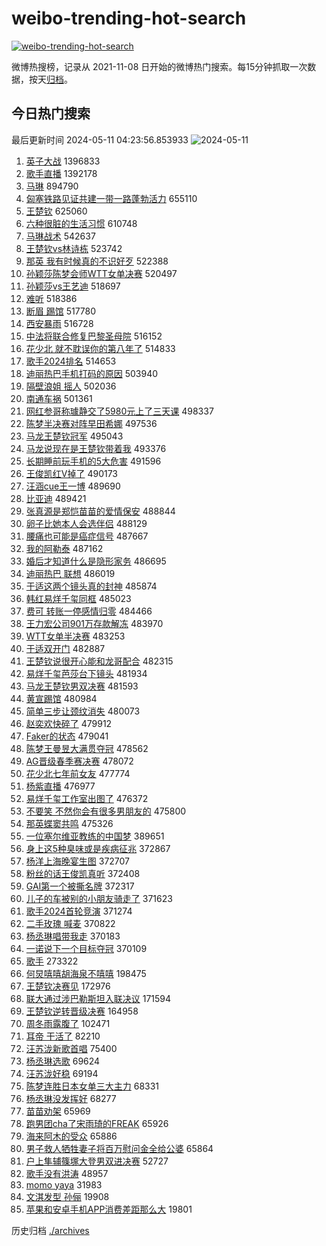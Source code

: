 # weibo-trending-hot-search

[![weibo-trending-hot-search](https://github.com/ameizi/weibo-trending-hot-search/actions/workflows/ci.yml/badge.svg)](https://github.com/ameizi/weibo-trending-hot-search/actions/workflows/ci.yml)

微博热搜榜，记录从 2021-11-08 日开始的微博热门搜索。每15分钟抓取一次数据，按天[归档](./archives)。

## 今日热门搜索

<!-- BEGIN --> 
最后更新时间 2024-05-11 04:23:56.853933 
![2024-05-11](https://imgs-storage.s3.us-east-005.backblazeb2.com/20240511/2024-05-11.png?versionId=4_z8fbbed132d73df8689c40f13_f108725d34c0453a2_d20240510_m202356_c005_v0501001_t0011_u01715372636668) 
1. [英子大战](https://s.weibo.com/weibo?q=%E8%8B%B1%E5%AD%90%E5%A4%A7%E6%88%98&t=31&band_rank=4&Refer=top) 1396833
1. [歌手直播](https://s.weibo.com/weibo?q=%E6%AD%8C%E6%89%8B%E7%9B%B4%E6%92%AD&t=31&band_rank=1&Refer=top) 1392178
1. [马琳](https://s.weibo.com/weibo?q=%E9%A9%AC%E7%90%B3&t=31&band_rank=2&Refer=top) 894790
1. [匈塞铁路见证共建一带一路蓬勃活力](https://s.weibo.com/weibo?q=%23%E5%8C%88%E5%A1%9E%E9%93%81%E8%B7%AF%E8%A7%81%E8%AF%81%E5%85%B1%E5%BB%BA%E4%B8%80%E5%B8%A6%E4%B8%80%E8%B7%AF%E8%93%AC%E5%8B%83%E6%B4%BB%E5%8A%9B%23&t=31&band_rank=3&Refer=top) 655110
1. [王楚钦](https://s.weibo.com/weibo?q=%E7%8E%8B%E6%A5%9A%E9%92%A6&t=31&band_rank=2&Refer=top) 625060
1. [六种很脏的生活习惯](https://s.weibo.com/weibo?q=%E5%85%AD%E7%A7%8D%E5%BE%88%E8%84%8F%E7%9A%84%E7%94%9F%E6%B4%BB%E4%B9%A0%E6%83%AF&t=31&band_rank=5&Refer=top) 610748
1. [马琳战术](https://s.weibo.com/weibo?q=%E9%A9%AC%E7%90%B3%E6%88%98%E6%9C%AF&t=31&band_rank=2&Refer=top) 542637
1. [王楚钦vs林诗栋](https://s.weibo.com/weibo?q=%23%E7%8E%8B%E6%A5%9A%E9%92%A6vs%E6%9E%97%E8%AF%97%E6%A0%8B%23&t=31&band_rank=2&Refer=top) 523742
1. [那英 我有时候真的不识好歹](https://s.weibo.com/weibo?q=%E9%82%A3%E8%8B%B1%20%E6%88%91%E6%9C%89%E6%97%B6%E5%80%99%E7%9C%9F%E7%9A%84%E4%B8%8D%E8%AF%86%E5%A5%BD%E6%AD%B9&t=31&band_rank=13&Refer=top) 522388
1. [孙颖莎陈梦会师WTT女单决赛](https://s.weibo.com/weibo?q=%23%E5%AD%99%E9%A2%96%E8%8E%8E%E9%99%88%E6%A2%A6%E4%BC%9A%E5%B8%88WTT%E5%A5%B3%E5%8D%95%E5%86%B3%E8%B5%9B%23&t=31&band_rank=49&Refer=top) 520497
1. [孙颖莎vs王艺迪](https://s.weibo.com/weibo?q=%E5%AD%99%E9%A2%96%E8%8E%8Evs%E7%8E%8B%E8%89%BA%E8%BF%AA&t=31&band_rank=6&Refer=top) 518697
1. [难听](https://s.weibo.com/weibo?q=%E9%9A%BE%E5%90%AC&t=31&band_rank=8&Refer=top) 518386
1. [断眉 踢馆](https://s.weibo.com/weibo?q=%E6%96%AD%E7%9C%89%20%E8%B8%A2%E9%A6%86&t=31&band_rank=7&Refer=top) 517780
1. [西安暴雨](https://s.weibo.com/weibo?q=%23%E8%A5%BF%E5%AE%89%E6%9A%B4%E9%9B%A8%23&t=31&band_rank=9&Refer=top) 516728
1. [中法将联合修复巴黎圣母院](https://s.weibo.com/weibo?q=%23%E4%B8%AD%E6%B3%95%E5%B0%86%E8%81%94%E5%90%88%E4%BF%AE%E5%A4%8D%E5%B7%B4%E9%BB%8E%E5%9C%A3%E6%AF%8D%E9%99%A2%23&t=31&band_rank=10&Refer=top) 516152
1. [花少北 就不耽误你的第八年了](https://s.weibo.com/weibo?q=%E8%8A%B1%E5%B0%91%E5%8C%97%20%E5%B0%B1%E4%B8%8D%E8%80%BD%E8%AF%AF%E4%BD%A0%E7%9A%84%E7%AC%AC%E5%85%AB%E5%B9%B4%E4%BA%86&t=31&band_rank=12&Refer=top) 514833
1. [歌手2024排名](https://s.weibo.com/weibo?q=%E6%AD%8C%E6%89%8B2024%E6%8E%92%E5%90%8D&t=31&band_rank=11&Refer=top) 514653
1. [迪丽热巴手机打码的原因](https://s.weibo.com/weibo?q=%23%E8%BF%AA%E4%B8%BD%E7%83%AD%E5%B7%B4%E6%89%8B%E6%9C%BA%E6%89%93%E7%A0%81%E7%9A%84%E5%8E%9F%E5%9B%A0%23&t=31&band_rank=14&Refer=top) 503940
1. [隔壁浪姐 摇人](https://s.weibo.com/weibo?q=%E9%9A%94%E5%A3%81%E6%B5%AA%E5%A7%90%20%E6%91%87%E4%BA%BA&t=31&band_rank=15&Refer=top) 502036
1. [南通车祸](https://s.weibo.com/weibo?q=%23%E5%8D%97%E9%80%9A%E8%BD%A6%E7%A5%B8%23&t=31&band_rank=16&Refer=top) 501361
1. [网红参哥称璩静交了5980元上了三天课](https://s.weibo.com/weibo?q=%23%E7%BD%91%E7%BA%A2%E5%8F%82%E5%93%A5%E7%A7%B0%E7%92%A9%E9%9D%99%E4%BA%A4%E4%BA%865980%E5%85%83%E4%B8%8A%E4%BA%86%E4%B8%89%E5%A4%A9%E8%AF%BE%23&t=31&band_rank=17&Refer=top) 498337
1. [陈梦半决赛对阵早田希娜](https://s.weibo.com/weibo?q=%23%E9%99%88%E6%A2%A6%E5%8D%8A%E5%86%B3%E8%B5%9B%E5%AF%B9%E9%98%B5%E6%97%A9%E7%94%B0%E5%B8%8C%E5%A8%9C%23&t=31&band_rank=18&Refer=top) 497536
1. [马龙王楚钦冠军](https://s.weibo.com/weibo?q=%23%E9%A9%AC%E9%BE%99%E7%8E%8B%E6%A5%9A%E9%92%A6%E5%86%A0%E5%86%9B%23&t=31&band_rank=19&Refer=top) 495043
1. [马龙说现在是王楚钦带着我](https://s.weibo.com/weibo?q=%23%E9%A9%AC%E9%BE%99%E8%AF%B4%E7%8E%B0%E5%9C%A8%E6%98%AF%E7%8E%8B%E6%A5%9A%E9%92%A6%E5%B8%A6%E7%9D%80%E6%88%91%23&t=31&band_rank=20&Refer=top) 493376
1. [长期睡前玩手机的5大危害](https://s.weibo.com/weibo?q=%23%E9%95%BF%E6%9C%9F%E7%9D%A1%E5%89%8D%E7%8E%A9%E6%89%8B%E6%9C%BA%E7%9A%845%E5%A4%A7%E5%8D%B1%E5%AE%B3%23&t=31&band_rank=21&Refer=top) 491596
1. [王俊凯红V掉了](https://s.weibo.com/weibo?q=%23%E7%8E%8B%E4%BF%8A%E5%87%AF%E7%BA%A2V%E6%8E%89%E4%BA%86%23&t=31&band_rank=22&Refer=top) 490173
1. [汪涵cue王一博](https://s.weibo.com/weibo?q=%23%E6%B1%AA%E6%B6%B5cue%E7%8E%8B%E4%B8%80%E5%8D%9A%23&t=31&band_rank=23&Refer=top) 489690
1. [比亚迪](https://s.weibo.com/weibo?q=%E6%AF%94%E4%BA%9A%E8%BF%AA&t=31&band_rank=24&Refer=top) 489421
1. [张真源是郑恺苗苗的爱情保安](https://s.weibo.com/weibo?q=%23%E5%BC%A0%E7%9C%9F%E6%BA%90%E6%98%AF%E9%83%91%E6%81%BA%E8%8B%97%E8%8B%97%E7%9A%84%E7%88%B1%E6%83%85%E4%BF%9D%E5%AE%89%23&t=31&band_rank=25&Refer=top) 488844
1. [卵子比她本人会选伴侣](https://s.weibo.com/weibo?q=%23%E5%8D%B5%E5%AD%90%E6%AF%94%E5%A5%B9%E6%9C%AC%E4%BA%BA%E4%BC%9A%E9%80%89%E4%BC%B4%E4%BE%A3%23&t=31&band_rank=26&Refer=top) 488129
1. [腰痛也可能是癌症信号](https://s.weibo.com/weibo?q=%23%E8%85%B0%E7%97%9B%E4%B9%9F%E5%8F%AF%E8%83%BD%E6%98%AF%E7%99%8C%E7%97%87%E4%BF%A1%E5%8F%B7%23&t=31&band_rank=27&Refer=top) 487667
1. [我的阿勒泰](https://s.weibo.com/weibo?q=%E6%88%91%E7%9A%84%E9%98%BF%E5%8B%92%E6%B3%B0&t=31&band_rank=28&Refer=top) 487162
1. [婚后才知道什么是隐形家务](https://s.weibo.com/weibo?q=%23%E5%A9%9A%E5%90%8E%E6%89%8D%E7%9F%A5%E9%81%93%E4%BB%80%E4%B9%88%E6%98%AF%E9%9A%90%E5%BD%A2%E5%AE%B6%E5%8A%A1%23&t=31&band_rank=29&Refer=top) 486695
1. [迪丽热巴 联想](https://s.weibo.com/weibo?q=%E8%BF%AA%E4%B8%BD%E7%83%AD%E5%B7%B4%20%E8%81%94%E6%83%B3&t=31&band_rank=30&Refer=top) 486019
1. [于适这两个镜头真的封神](https://s.weibo.com/weibo?q=%E4%BA%8E%E9%80%82%E8%BF%99%E4%B8%A4%E4%B8%AA%E9%95%9C%E5%A4%B4%E7%9C%9F%E7%9A%84%E5%B0%81%E7%A5%9E&t=31&band_rank=31&Refer=top) 485874
1. [韩红易烊千玺同框](https://s.weibo.com/weibo?q=%23%E9%9F%A9%E7%BA%A2%E6%98%93%E7%83%8A%E5%8D%83%E7%8E%BA%E5%90%8C%E6%A1%86%23&t=31&band_rank=32&Refer=top) 485023
1. [费可 转账一停感情归零](https://s.weibo.com/weibo?q=%E8%B4%B9%E5%8F%AF%20%E8%BD%AC%E8%B4%A6%E4%B8%80%E5%81%9C%E6%84%9F%E6%83%85%E5%BD%92%E9%9B%B6&t=31&band_rank=33&Refer=top) 484466
1. [王力宏公司901万存款解冻](https://s.weibo.com/weibo?q=%23%E7%8E%8B%E5%8A%9B%E5%AE%8F%E5%85%AC%E5%8F%B8901%E4%B8%87%E5%AD%98%E6%AC%BE%E8%A7%A3%E5%86%BB%23&t=31&band_rank=34&Refer=top) 483970
1. [WTT女单半决赛](https://s.weibo.com/weibo?q=WTT%E5%A5%B3%E5%8D%95%E5%8D%8A%E5%86%B3%E8%B5%9B&t=31&band_rank=35&Refer=top) 483253
1. [于适双开门](https://s.weibo.com/weibo?q=%23%E4%BA%8E%E9%80%82%E5%8F%8C%E5%BC%80%E9%97%A8%23&t=31&band_rank=36&Refer=top) 482887
1. [王楚钦说很开心能和龙哥配合](https://s.weibo.com/weibo?q=%23%E7%8E%8B%E6%A5%9A%E9%92%A6%E8%AF%B4%E5%BE%88%E5%BC%80%E5%BF%83%E8%83%BD%E5%92%8C%E9%BE%99%E5%93%A5%E9%85%8D%E5%90%88%23&t=31&band_rank=37&Refer=top) 482315
1. [易烊千玺芭莎台下镜头](https://s.weibo.com/weibo?q=%23%E6%98%93%E7%83%8A%E5%8D%83%E7%8E%BA%E8%8A%AD%E8%8E%8E%E5%8F%B0%E4%B8%8B%E9%95%9C%E5%A4%B4%23&t=31&band_rank=38&Refer=top) 481934
1. [马龙王楚钦男双决赛](https://s.weibo.com/weibo?q=%23%E9%A9%AC%E9%BE%99%E7%8E%8B%E6%A5%9A%E9%92%A6%E7%94%B7%E5%8F%8C%E5%86%B3%E8%B5%9B%23&t=31&band_rank=39&Refer=top) 481593
1. [黄宣踢馆](https://s.weibo.com/weibo?q=%E9%BB%84%E5%AE%A3%E8%B8%A2%E9%A6%86&t=31&band_rank=40&Refer=top) 480984
1. [简单三步让颈纹消失](https://s.weibo.com/weibo?q=%E7%AE%80%E5%8D%95%E4%B8%89%E6%AD%A5%E8%AE%A9%E9%A2%88%E7%BA%B9%E6%B6%88%E5%A4%B1&t=31&band_rank=41&Refer=top) 480073
1. [赵奕欢快碎了](https://s.weibo.com/weibo?q=%23%E8%B5%B5%E5%A5%95%E6%AC%A2%E5%BF%AB%E7%A2%8E%E4%BA%86%23&t=31&band_rank=42&Refer=top) 479912
1. [Faker的状态](https://s.weibo.com/weibo?q=%23Faker%E7%9A%84%E7%8A%B6%E6%80%81%23&t=31&band_rank=43&Refer=top) 479041
1. [陈梦王曼昱大满贯夺冠](https://s.weibo.com/weibo?q=%23%E9%99%88%E6%A2%A6%E7%8E%8B%E6%9B%BC%E6%98%B1%E5%A4%A7%E6%BB%A1%E8%B4%AF%E5%A4%BA%E5%86%A0%23&t=31&band_rank=44&Refer=top) 478562
1. [AG晋级春季赛决赛](https://s.weibo.com/weibo?q=%23AG%E6%99%8B%E7%BA%A7%E6%98%A5%E5%AD%A3%E8%B5%9B%E5%86%B3%E8%B5%9B%23&t=31&band_rank=45&Refer=top) 478072
1. [花少北七年前女友](https://s.weibo.com/weibo?q=%23%E8%8A%B1%E5%B0%91%E5%8C%97%E4%B8%83%E5%B9%B4%E5%89%8D%E5%A5%B3%E5%8F%8B%23&t=31&band_rank=46&Refer=top) 477774
1. [杨紫直播](https://s.weibo.com/weibo?q=%E6%9D%A8%E7%B4%AB%E7%9B%B4%E6%92%AD&t=31&band_rank=47&Refer=top) 476977
1. [易烊千玺工作室出图了](https://s.weibo.com/weibo?q=%23%E6%98%93%E7%83%8A%E5%8D%83%E7%8E%BA%E5%B7%A5%E4%BD%9C%E5%AE%A4%E5%87%BA%E5%9B%BE%E4%BA%86%23&t=31&band_rank=48&Refer=top) 476372
1. [不要笑 不然你会有很多男朋友的](https://s.weibo.com/weibo?q=%E4%B8%8D%E8%A6%81%E7%AC%91%20%E4%B8%8D%E7%84%B6%E4%BD%A0%E4%BC%9A%E6%9C%89%E5%BE%88%E5%A4%9A%E7%94%B7%E6%9C%8B%E5%8F%8B%E7%9A%84&t=31&band_rank=49&Refer=top) 475800
1. [那英蝶窦共鸣](https://s.weibo.com/weibo?q=%E9%82%A3%E8%8B%B1%E8%9D%B6%E7%AA%A6%E5%85%B1%E9%B8%A3&t=31&band_rank=50&Refer=top) 475326
1. [一位塞尔维亚教练的中国梦](https://s.weibo.com/weibo?q=%23%E4%B8%80%E4%BD%8D%E5%A1%9E%E5%B0%94%E7%BB%B4%E4%BA%9A%E6%95%99%E7%BB%83%E7%9A%84%E4%B8%AD%E5%9B%BD%E6%A2%A6%23&t=31&band_rank=3&Refer=top) 389651
1. [身上这5种臭味或是疾病征兆](https://s.weibo.com/weibo?q=%23%E8%BA%AB%E4%B8%8A%E8%BF%995%E7%A7%8D%E8%87%AD%E5%91%B3%E6%88%96%E6%98%AF%E7%96%BE%E7%97%85%E5%BE%81%E5%85%86%23&t=31&band_rank=45&Refer=top) 372867
1. [杨洋上海晚宴生图](https://s.weibo.com/weibo?q=%23%E6%9D%A8%E6%B4%8B%E4%B8%8A%E6%B5%B7%E6%99%9A%E5%AE%B4%E7%94%9F%E5%9B%BE%23&t=31&band_rank=26&Refer=top) 372707
1. [粉丝的话王俊凯真听](https://s.weibo.com/weibo?q=%23%E7%B2%89%E4%B8%9D%E7%9A%84%E8%AF%9D%E7%8E%8B%E4%BF%8A%E5%87%AF%E7%9C%9F%E5%90%AC%23&t=31&band_rank=27&Refer=top) 372408
1. [GAI第一个被撕名牌](https://s.weibo.com/weibo?q=%23GAI%E7%AC%AC%E4%B8%80%E4%B8%AA%E8%A2%AB%E6%92%95%E5%90%8D%E7%89%8C%23&t=31&band_rank=42&Refer=top) 372317
1. [儿子的车被别的小朋友骑走了](https://s.weibo.com/weibo?q=%23%E5%84%BF%E5%AD%90%E7%9A%84%E8%BD%A6%E8%A2%AB%E5%88%AB%E7%9A%84%E5%B0%8F%E6%9C%8B%E5%8F%8B%E9%AA%91%E8%B5%B0%E4%BA%86%23&t=31&band_rank=34&Refer=top) 371623
1. [歌手2024首轮竞演](https://s.weibo.com/weibo?q=%23%E6%AD%8C%E6%89%8B2024%E9%A6%96%E8%BD%AE%E7%AB%9E%E6%BC%94%23&t=31&band_rank=32&Refer=top) 371274
1. [二手玫瑰 喊麦](https://s.weibo.com/weibo?q=%E4%BA%8C%E6%89%8B%E7%8E%AB%E7%91%B0%20%E5%96%8A%E9%BA%A6&t=31&band_rank=41&Refer=top) 370822
1. [杨丞琳唱带我走](https://s.weibo.com/weibo?q=%E6%9D%A8%E4%B8%9E%E7%90%B3%E5%94%B1%E5%B8%A6%E6%88%91%E8%B5%B0&t=31&band_rank=48&Refer=top) 370183
1. [一诺说下一个目标夺冠](https://s.weibo.com/weibo?q=%23%E4%B8%80%E8%AF%BA%E8%AF%B4%E4%B8%8B%E4%B8%80%E4%B8%AA%E7%9B%AE%E6%A0%87%E5%A4%BA%E5%86%A0%23&t=31&band_rank=47&Refer=top) 370109
1. [歌手](https://s.weibo.com/weibo?q=%E6%AD%8C%E6%89%8B&t=31&band_rank=35&Refer=top) 273322
1. [何炅嘻嘻胡海泉不嘻嘻](https://s.weibo.com/weibo?q=%23%E4%BD%95%E7%82%85%E5%98%BB%E5%98%BB%E8%83%A1%E6%B5%B7%E6%B3%89%E4%B8%8D%E5%98%BB%E5%98%BB%23&t=31&band_rank=46&Refer=top) 198475
1. [王楚钦决赛见](https://s.weibo.com/weibo?q=%23%E7%8E%8B%E6%A5%9A%E9%92%A6%E5%86%B3%E8%B5%9B%E8%A7%81%23&t=31&band_rank=19&Refer=top) 172976
1. [联大通过涉巴勒斯坦入联决议](https://s.weibo.com/weibo?q=%23%E8%81%94%E5%A4%A7%E9%80%9A%E8%BF%87%E6%B6%89%E5%B7%B4%E5%8B%92%E6%96%AF%E5%9D%A6%E5%85%A5%E8%81%94%E5%86%B3%E8%AE%AE%23&t=31&band_rank=29&Refer=top) 171594
1. [王楚钦逆转晋级决赛](https://s.weibo.com/weibo?q=%23%E7%8E%8B%E6%A5%9A%E9%92%A6%E9%80%86%E8%BD%AC%E6%99%8B%E7%BA%A7%E5%86%B3%E8%B5%9B%23&t=31&band_rank=30&Refer=top) 164958
1. [周冬雨露腹了](https://s.weibo.com/weibo?q=%23%E5%91%A8%E5%86%AC%E9%9B%A8%E9%9C%B2%E8%85%B9%E4%BA%86%23&t=31&band_rank=36&Refer=top) 102471
1. [耳帝 干活了](https://s.weibo.com/weibo?q=%E8%80%B3%E5%B8%9D%20%E5%B9%B2%E6%B4%BB%E4%BA%86&t=31&band_rank=29&Refer=top) 82210
1. [汪苏泷新歌首唱](https://s.weibo.com/weibo?q=%E6%B1%AA%E8%8B%8F%E6%B3%B7%E6%96%B0%E6%AD%8C%E9%A6%96%E5%94%B1&t=31&band_rank=33&Refer=top) 75400
1. [杨丞琳选歌](https://s.weibo.com/weibo?q=%E6%9D%A8%E4%B8%9E%E7%90%B3%E9%80%89%E6%AD%8C&t=31&band_rank=37&Refer=top) 69624
1. [汪苏泷好稳](https://s.weibo.com/weibo?q=%E6%B1%AA%E8%8B%8F%E6%B3%B7%E5%A5%BD%E7%A8%B3&t=31&band_rank=38&Refer=top) 69194
1. [陈梦连胜日本女单三大主力](https://s.weibo.com/weibo?q=%23%E9%99%88%E6%A2%A6%E8%BF%9E%E8%83%9C%E6%97%A5%E6%9C%AC%E5%A5%B3%E5%8D%95%E4%B8%89%E5%A4%A7%E4%B8%BB%E5%8A%9B%23&t=31&band_rank=40&Refer=top) 68331
1. [杨丞琳没发挥好](https://s.weibo.com/weibo?q=%E6%9D%A8%E4%B8%9E%E7%90%B3%E6%B2%A1%E5%8F%91%E6%8C%A5%E5%A5%BD&t=31&band_rank=48&Refer=top) 68277
1. [苗苗劝架](https://s.weibo.com/weibo?q=%23%E8%8B%97%E8%8B%97%E5%8A%9D%E6%9E%B6%23&t=31&band_rank=39&Refer=top) 65969
1. [跑男团cha了宋雨琦的FREAK](https://s.weibo.com/weibo?q=%23%E8%B7%91%E7%94%B7%E5%9B%A2cha%E4%BA%86%E5%AE%8B%E9%9B%A8%E7%90%A6%E7%9A%84FREAK%23&t=31&band_rank=38&Refer=top) 65926
1. [海来阿木的受众](https://s.weibo.com/weibo?q=%E6%B5%B7%E6%9D%A5%E9%98%BF%E6%9C%A8%E7%9A%84%E5%8F%97%E4%BC%97&t=31&band_rank=43&Refer=top) 65886
1. [男子救人牺牲妻子将百万慰问金全给公婆](https://s.weibo.com/weibo?q=%23%E7%94%B7%E5%AD%90%E6%95%91%E4%BA%BA%E7%89%BA%E7%89%B2%E5%A6%BB%E5%AD%90%E5%B0%86%E7%99%BE%E4%B8%87%E6%85%B0%E9%97%AE%E9%87%91%E5%85%A8%E7%BB%99%E5%85%AC%E5%A9%86%23&t=31&band_rank=50&Refer=top) 65864
1. [户上隼辅篠塚大登男双进决赛](https://s.weibo.com/weibo?q=%23%E6%88%B7%E4%B8%8A%E9%9A%BC%E8%BE%85%E7%AF%A0%E5%A1%9A%E5%A4%A7%E7%99%BB%E7%94%B7%E5%8F%8C%E8%BF%9B%E5%86%B3%E8%B5%9B%23&t=31&band_rank=49&Refer=top) 52727
1. [歌手没有洪涛](https://s.weibo.com/weibo?q=%E6%AD%8C%E6%89%8B%E6%B2%A1%E6%9C%89%E6%B4%AA%E6%B6%9B&t=31&band_rank=49&Refer=top) 48957
1. [momo yaya](https://s.weibo.com/weibo?q=momo%20yaya&t=31&band_rank=45&Refer=top) 31983
1. [文淇发型 孙俪](https://s.weibo.com/weibo?q=%E6%96%87%E6%B7%87%E5%8F%91%E5%9E%8B%20%E5%AD%99%E4%BF%AA&t=31&band_rank=42&Refer=top) 19908
1. [苹果和安卓手机APP消费差距那么大](https://s.weibo.com/weibo?q=%23%E8%8B%B9%E6%9E%9C%E5%92%8C%E5%AE%89%E5%8D%93%E6%89%8B%E6%9C%BAAPP%E6%B6%88%E8%B4%B9%E5%B7%AE%E8%B7%9D%E9%82%A3%E4%B9%88%E5%A4%A7%23&t=31&band_rank=48&Refer=top) 19801
<!-- END -->

历史归档 [./archives](./archives)

